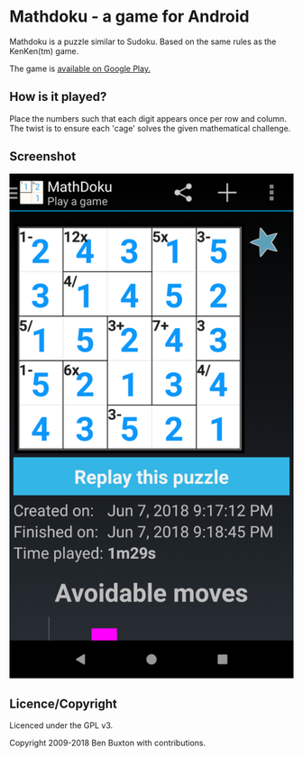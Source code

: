 Mathdoku - a game for Android
=============================

Mathdoku is a puzzle similar to Sudoku. Based on the same rules as the
KenKen(tm) game.

The game is [available on Google Play.](https://play.google.com/store/apps/details?id=net.cactii.mathdoku)

How is it played?
-----------------

Place the numbers such that each digit appears once per row and column. The
twist is to ensure each 'cage' solves the given mathematical challenge.

Screenshot
-----------
![Screen](screen.png)

Licence/Copyright
-----------------

Licenced under the GPL v3.

Copyright 2009-2018 Ben Buxton with contributions.

